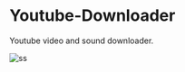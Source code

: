 # Youtube-Downloader
Youtube video and sound downloader.

![ss](https://user-images.githubusercontent.com/75940903/115446885-817c6b00-a220-11eb-9432-ba962d9f3ffa.png)


